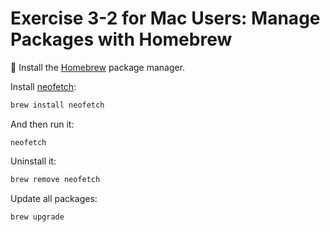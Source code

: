# Exercise 3-2 for Mac Users: Manage Packages with Homebrew

🍺 Install the [Homebrew](https://brew.sh/) package manager.

Install [neofetch](https://github.com/dylanaraps/neofetch):

```sh
brew install neofetch
```

And then run it:

```
neofetch
```

Uninstall it:

```sh
brew remove neofetch
```

Update all packages:

```sh
brew upgrade
```

